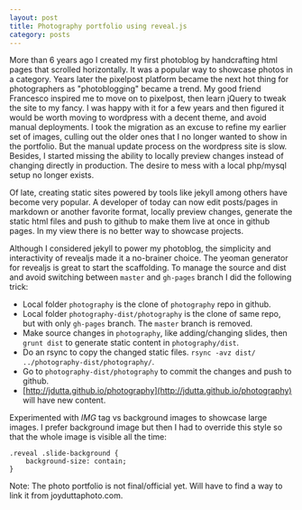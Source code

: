 ```yaml
---
layout: post
title: Photography portfolio using reveal.js
category: posts
---
```


More than 6 years ago I created my first photoblog by handcrafting html pages that scrolled horizontally.
It was a popular way to showcase photos in a category. Years later the pixelpost platform became the
next hot thing for photographers as "photoblogging" became a trend. 
My good friend Francesco inspired me to move on to pixelpost, then learn jQuery to tweak the site 
to my fancy. I was happy with it for a few years and then figured it would be worth moving to 
wordpress with a decent theme, and avoid manual deployments. I took the migration as an excuse to
refine my earlier set of images, culling out the older ones that I no longer wanted to show in 
the portfolio. But the manual update process on the wordpress site is slow. Besides, I started
missing the ability to locally preview changes instead of changing directly in production. 
The desire to mess with a local php/mysql setup no longer exists.

Of late, creating static sites powered by tools like jekyll among others have become very popular.
A developer of today can now edit posts/pages in markdown or another favorite format, locally
preview changes, generate the static html files and push to github to make them live
at once in github pages. In my view there is no better way to showcase projects.

Although I considered jekyll to power my photoblog, the simplicity and interactivity of revealjs
made it a no-brainer choice. The yeoman generator for revealjs is great to start the scaffolding.
To manage the source and dist and avoid switching between `master` and `gh-pages` branch I did the
following trick:

* Local folder `photography` is the clone of `photography` repo in github.
* Local folder `photography-dist/photography` is the clone of same repo, but with only `gh-pages` 
branch. The `master` branch is removed.
* Make source changes in `photography`, like adding/changing slides, then `grunt dist` to generate
static content in `photography/dist`.
* Do an rsync to copy the changed static files. `rsync -avz dist/ ../photography-dist/photography/`.
* Go to `photography-dist/photography` to commit the changes and push to github.
* [http://jdutta.github.io/photography](http://jdutta.github.io/photography) will have new content.

Experimented with *IMG* tag vs background images to showcase large images. I prefer background image
but then I had to override this style so that the whole image is visible all the time:

```
.reveal .slide-background {
    background-size: contain;
}
```
Note: The photo portfolio is not final/official yet. Will have to find a way to link it from
joyduttaphoto.com.
